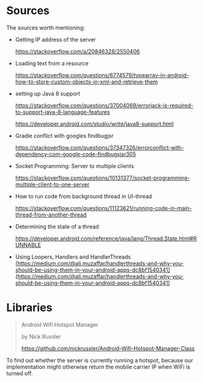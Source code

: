 # Sources

The sources worth mentioning:

* Getting IP address of the server

  https://stackoverflow.com/a/20846328/2550406

* Loading text from a resource

  https://stackoverflow.com/questions/6774579/typearray-in-android-how-to-store-custom-objects-in-xml-and-retrieve-them

* setting up Java 8 support

  https://stackoverflow.com/questions/37004069/errorjack-is-required-to-support-java-8-language-features

  https://developer.android.com/studio/write/java8-support.html

* Gradle conflict with googles findbugjsr

  https://stackoverflow.com/questions/37347326/errorconflict-with-dependency-com-google-code-findbugsjsr305

* Socket Programming: Server to multiple clients

  https://stackoverflow.com/questions/10131377/socket-programming-multiple-client-to-one-server

* How to run code from background thread in UI-thread

  https://stackoverflow.com/questions/11123621/running-code-in-main-thread-from-another-thread

* Determining the state of a thread

  https://developer.android.com/reference/java/lang/Thread.State.html#RUNNABLE

* Using Loopers, Handlers and HandlerThreads
  [https://medium.com/@ali.muzaffar/handlerthreads-and-why-you-should-be-using-them-in-your-android-apps-dc8bf1540341](https://medium.com/@ali.muzaffar/handlerthreads-and-why-you-should-be-using-them-in-your-android-apps-dc8bf1540341) 



# Libraries

> Android Wifi Hotspot Manager
>
> by Nick Russler
>
> https://github.com/nickrussler/Android-Wifi-Hotspot-Manager-Class

To find out whether the server is currently running a hotspot, because our implementation might otherwise return the mobile carrier IP when WiFi is turned off.



